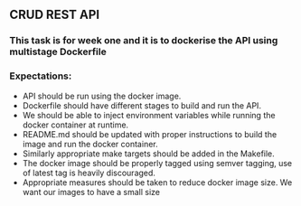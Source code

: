 ## CRUD REST API
### This task is for week one and it is to dockerise the API using multistage Dockerfile

### Expectations:
- API should be run using the docker image.
- Dockerfile should have different stages to build and run the API.
- We should be able to inject environment variables while running the docker container at runtime.
- README.md should be updated with proper instructions to build the image and run the docker container.
- Similarly appropriate make targets should be added in the Makefile.
- The docker image should be properly tagged using semver tagging, use of latest tag is heavily discouraged.
- Appropriate measures should be taken to reduce docker image size. We want our images to have a small size 